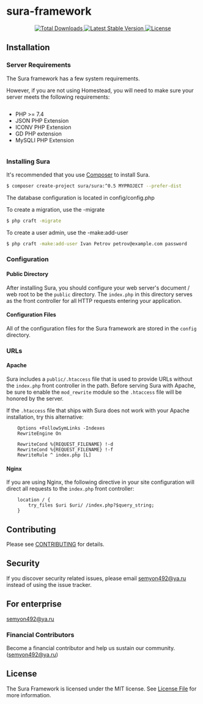 # sura-framework

<p align="center">
    <a href="https://packagist.org/packages/sura/framework">
        <img src="https://poser.pugx.org/sura/framework/downloads" alt="Total Downloads">
    </a>
    <a href="https://packagist.org/packages/sura/framework">
        <img src="https://poser.pugx.org/sura/framework/v/stable" alt="Latest Stable Version">
    </a>
    <a href="https://packagist.org/packages/sura/framework">
    <img src="https://poser.pugx.org/sura/framework/license" alt="License">
    </a>
</p>

## Installation
<a name="server-requirements"></a>
### Server Requirements

The Sura framework has a few system requirements. 

However, if you are not using Homestead, you will need to make sure your server meets the following requirements:

<div class="content-list" markdown="1" style="display: flex;flex-direction: column">

- PHP >= 7.4
- JSON PHP Extension
- ICONV PHP Extension
- GD PHP extension
- MySQLI PHP Extension
</div>

<a name="installing-sura"></a>
### Installing Sura

It's recommended that you use [Composer](https://getcomposer.org/) to install Sura.

```bash
$ composer create-project sura/sura:^0.5 MYPROJECT --prefer-dist
```

The database configuration is located in config/config.php

To create a migration, use the -migrate

```bash
$ php craft -migrate
```

To create a user admin, use the -make:add-user <name> <lastname> <mail> <pass>

```bash
$ php craft -make:add-user Ivan Petrov petrov@example.com password
```

<a name="configuration"></a>
### Configuration

#### Public Directory

After installing Sura, you should configure your web server's document / web root to be the `public` directory. The `index.php` in this directory serves as the front controller for all HTTP requests entering your application.

#### Configuration Files

All of the configuration files for the Sura framework are stored in the `config` directory.


<a name="urls"></a>
### URLs

#### Apache

Sura includes a `public/.htaccess` file that is used to provide URLs without the `index.php` front controller in the path. Before serving Sura with Apache, be sure to enable the `mod_rewrite` module so the `.htaccess` file will be honored by the server.

If the `.htaccess` file that ships with Sura does not work with your Apache installation, try this alternative:
```
    Options +FollowSymLinks -Indexes
    RewriteEngine On

    RewriteCond %{REQUEST_FILENAME} !-d
    RewriteCond %{REQUEST_FILENAME} !-f
    RewriteRule ^ index.php [L]
```
#### Nginx

If you are using Nginx, the following directive in your site configuration will direct all requests to the `index.php` front controller:
```
    location / {
        try_files $uri $uri/ /index.php?$query_string;
    }
```

## Contributing

Please see [CONTRIBUTING](CONTRIBUTING.md) for details.

## Security

If you discover security related issues, please email semyon492@ya.ru instead of using the issue tracker.

## For enterprise

semyon492@ya.ru

### Financial Contributors

Become a financial contributor and help us sustain our community. (semyon492@ya.ru)

## License

The Sura Framework is licensed under the MIT license. See [License File](LICENSE.md) for more information.